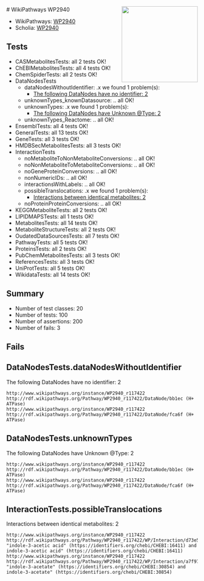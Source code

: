 <img style="float: right; width: 200px" src="https://upload.wikimedia.org/wikipedia/commons/thumb/8/83/Wplogo_with_text_500.png/640px-Wplogo_with_text_500.png" />
# WikiPathways WP2940

* WikiPathways: [WP2940](https://identifiers.org/wikipathways:WP2940)
* Scholia: [WP2940](https://scholia.toolforge.org/wikipathways/WP2940)
## Tests
* CASMetabolitesTests: all 2 tests OK!
* ChEBIMetabolitesTests: all 4 tests OK!
* ChemSpiderTests: all 2 tests OK!
* DataNodesTests
    * dataNodesWithoutIdentifier: .x we found 1 problem(s):
        * [The following DataNodes have no identifier: 2](#d2d32fa1)
    * unknownTypes_knownDatasource: .. all OK!
    * unknownTypes: .x we found 1 problem(s):
        * [The following DataNodes have Unknown @Type: 2](#839973e0)
    * unknownTypes_Reactome: .. all OK!
* EnsemblTests: all 4 tests OK!
* GeneralTests: all 13 tests OK!
* GeneTests: all 3 tests OK!
* HMDBSecMetabolitesTests: all 3 tests OK!
* InteractionTests
    * noMetaboliteToNonMetaboliteConversions: .. all OK!
    * noNonMetaboliteToMetaboliteConversions: .. all OK!
    * noGeneProteinConversions: .. all OK!
    * nonNumericIDs: .. all OK!
    * interactionsWithLabels: .. all OK!
    * possibleTranslocations: .x we found 1 problem(s):
        * [Interactions between identical metabolites: 2](#d59038c5)
    * noProteinProteinConversions: .. all OK!
* KEGGMetaboliteTests: all 2 tests OK!
* LIPIDMAPSTests: all 1 tests OK!
* MetabolitesTests: all 14 tests OK!
* MetaboliteStructureTests: all 2 tests OK!
* OudatedDataSourcesTests: all 7 tests OK!
* PathwayTests: all 5 tests OK!
* ProteinsTests: all 2 tests OK!
* PubChemMetabolitesTests: all 3 tests OK!
* ReferencesTests: all 3 tests OK!
* UniProtTests: all 5 tests OK!
* WikidataTests: all 14 tests OK!


## Summary

* Number of test classes: 20
* Number of tests: 100
* Number of assertions: 200
* Number of fails: 3

## Fails

<a name="d2d32fa1" />

## DataNodesTests.dataNodesWithoutIdentifier

The following DataNodes have no identifier: 2
```
http://www.wikipathways.org/instance/WP2940_r117422 http://rdf.wikipathways.org/Pathway/WP2940_r117422/DataNode/bb1ec (H+ ATPase)
http://www.wikipathways.org/instance/WP2940_r117422 http://rdf.wikipathways.org/Pathway/WP2940_r117422/DataNode/fca6f (H+ ATPase)
```

<a name="839973e0" />

## DataNodesTests.unknownTypes

The following DataNodes have Unknown @Type: 2
```
http://www.wikipathways.org/instance/WP2940_r117422 http://rdf.wikipathways.org/Pathway/WP2940_r117422/DataNode/bb1ec (H+ ATPase)
http://www.wikipathways.org/instance/WP2940_r117422 http://rdf.wikipathways.org/Pathway/WP2940_r117422/DataNode/fca6f (H+ ATPase)
```

<a name="d59038c5" />

## InteractionTests.possibleTranslocations

Interactions between identical metabolites: 2
```
http://www.wikipathways.org/instance/WP2940_r117422 http://rdf.wikipathways.org/Pathway/WP2940_r117422/WP/Interaction/d73e5 "indole-3-acetic acid" (https://identifiers.org/chebi/CHEBI:16411) and 
indole-3-acetic acid" (https://identifiers.org/chebi/CHEBI:16411)
http://www.wikipathways.org/instance/WP2940_r117422 http://rdf.wikipathways.org/Pathway/WP2940_r117422/WP/Interaction/a7f97 "indole-3-acetate" (https://identifiers.org/chebi/CHEBI:30854) and 
indole-3-acetate" (https://identifiers.org/chebi/CHEBI:30854)
```


